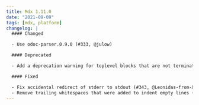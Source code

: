 ```yaml
---
title: Mdx 1.11.0
date: "2021-09-09"
tags: [mdx, platform]
changelog: |
  #### Changed

  - Use odoc-parser.0.9.0 (#333, @julow)

  #### Deprecated

  - Add a deprecation warning for toplevel blocks that are not terminated with `;;` (#342, @Leonidas-from-XIV)

  #### Fixed

  - Fix accidental redirect of stderr to stdout (#343, @Leonidas-from-XIV)
  - Remove trailing whitespaces that were added to indent empty lines (#341, @gpetiot)
---
```

